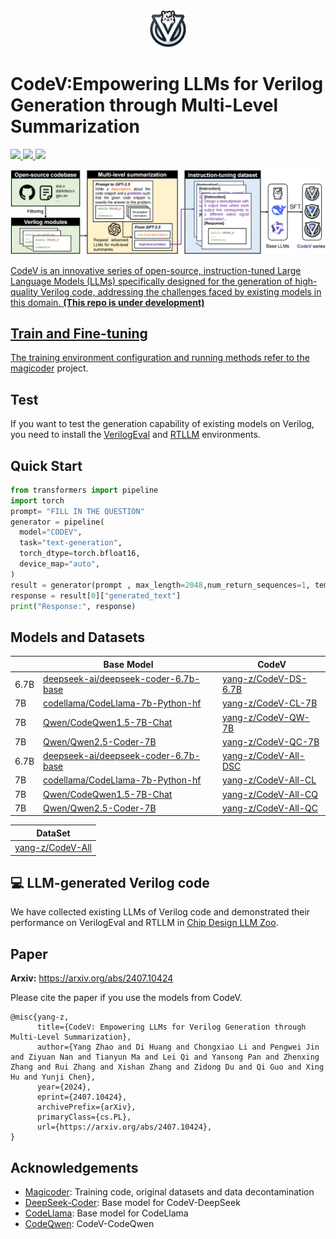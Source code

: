 <div align="center">
  <img src="./assets/logo.png" style="zoom:25%;" /> 
</div>

# CodeV:Empowering LLMs for Verilog Generation through Multi-Level Summarization
<p align="left">
    <a href="https://arxiv.org/abs/2407.10424"><img src="https://img.shields.io/badge/arXiv-2407.10424-b31b1b.svg?style=for-the-badge">
    <a href="https://huggingface.co/collections/yang-z/codev-6698a560cd94e61a9675fa2a"><img src="https://img.shields.io/badge/🤗%20Hugging%20Face-CodeV-%23ff8811.svg?style=for-the-badge">
    <a href="https://opensource.org/license/mit/"><img src="https://img.shields.io/badge/License-MIT-blue.svg?style=for-the-badge">
</p>
<img src="assets/overview.png" style="zoom:50%;" /> 

CodeV is an innovative series of open-source, instruction-tuned Large Language Models (LLMs) specifically designed for the generation of high-quality Verilog code, addressing the challenges faced by existing models in this domain.  **(This repo is under development)** 

## Train and Fine-tuning

The training environment configuration and running methods refer to the [magicoder](https://github.com/ise-uiuc/magicoder) project.

## Test

If you want to test the generation capability of existing models on Verilog, you need to install the [VerilogEval](https://github.com/NVlabs/verilog-eval) and [RTLLM](https://github.com/hkust-zhiyao/rtllm) environments.

## Quick Start

```python
from transformers import pipeline
import torch
prompt= "FILL IN THE QUESTION"
generator = pipeline(
  model="CODEV",
  task="text-generation",
  torch_dtype=torch.bfloat16,
  device_map="auto",
)
result = generator(prompt , max_length=2048,num_return_sequences=1, temperature=0.0)
response = result[0]["generated_text"]
print("Response:", response)
```

## Models and Datasets

|      | Base Model                                                                                          | CodeV                                                               |
| ---- | --------------------------------------------------------------------------------------------------- | ------------------------------------------------------------------- |
| 6.7B | [deepseek-ai/deepseek-coder-6.7b-base](https://huggingface.co/deepseek-ai/deepseek-coder-6.7b-base) | [yang-z/CodeV-DS-6.7B](https://huggingface.co/yang-z/CodeV-DS-6.7B) |
| 7B   | [codellama/CodeLlama-7b-Python-hf](https://huggingface.co/codellama/CodeLlama-7b-Python-hf)         | [yang-z/CodeV-CL-7B](https://huggingface.co/yang-z/CodeV-CL-7B)     |
| 7B   | [Qwen/CodeQwen1.5-7B-Chat](https://huggingface.co/Qwen/CodeQwen1.5-7B-Chat)                         | [yang-z/CodeV-QW-7B](https://huggingface.co/yang-z/CodeV-QW-7B)     |
| 7B   | [Qwen/Qwen2.5-Coder-7B](https://huggingface.co/Qwen/Qwen2.5-Coder-7B)                         | [yang-z/CodeV-QC-7B](https://huggingface.co/yang-z/CodeV-QC-7B)      |
| 6.7B | [deepseek-ai/deepseek-coder-6.7b-base](https://huggingface.co/deepseek-ai/deepseek-coder-6.7b-base)               | [yang-z/CodeV-All-DSC](https://huggingface.co/yang-z/CodeV-All-DSC)      |
| 7B   | [codellama/CodeLlama-7b-Python-hf](https://huggingface.co/codellama/CodeLlama-7b-Python-hf)                       | [yang-z/CodeV-All-CL](https://huggingface.co/yang-z/CodeV-All-CL)      |
| 7B   |[Qwen/CodeQwen1.5-7B-Chat](https://huggingface.co/Qwen/CodeQwen1.5-7B-Chat)                         | [yang-z/CodeV-All-CQ](https://huggingface.co/yang-z/CodeV-All-CQ)      |
| 7B   |[Qwen/Qwen2.5-Coder-7B](https://huggingface.co/Qwen/Qwen2.5-Coder-7B)                              | [yang-z/CodeV-All-QC](https://huggingface.co/yang-z/CodeV-All-QC)      |


|DataSet                                                                                          | 
| ------------------------------------------------------------------- |
|  [yang-z/CodeV-All](https://huggingface.co/datasets/yang-z/CodeV-All) |
## 💻 LLM-generated Verilog code

We have collected existing LLMs of Verilog code and demonstrated their performance on VerilogEval and RTLLM in [Chip Design LLM Zoo](https://iprc-dip.github.io/AwesomeChipDesignLeaderBoard).

## Paper
**Arxiv:** <https://arxiv.org/abs/2407.10424>

Please cite the paper if you use the models from CodeV.

```
@misc{yang-z,
      title={CodeV: Empowering LLMs for Verilog Generation through Multi-Level Summarization}, 
      author={Yang Zhao and Di Huang and Chongxiao Li and Pengwei Jin and Ziyuan Nan and Tianyun Ma and Lei Qi and Yansong Pan and Zhenxing Zhang and Rui Zhang and Xishan Zhang and Zidong Du and Qi Guo and Xing Hu and Yunji Chen},
      year={2024},
      eprint={2407.10424},
      archivePrefix={arXiv},
      primaryClass={cs.PL},
      url={https://arxiv.org/abs/2407.10424}, 
}
```

## Acknowledgements

* [Magicoder](https://github.com/ise-uiuc/magicoder): Training code, original datasets and data decontamination
* [DeepSeek-Coder](https://github.com/deepseek-ai/DeepSeek-Coder): Base model for CodeV-DeepSeek
* [CodeLlama](https://ai.meta.com/research/publications/code-llama-open-foundation-models-for-code/): Base model for CodeLlama
* [CodeQwen](https://github.com/QwenLM/CodeQwen1.5): CodeV-CodeQwen 
